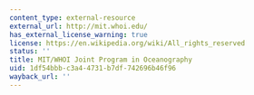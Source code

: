 ```yaml
---
content_type: external-resource
external_url: http://mit.whoi.edu/
has_external_license_warning: true
license: https://en.wikipedia.org/wiki/All_rights_reserved
status: ''
title: MIT/WHOI Joint Program in Oceanography
uid: 1df54bbb-c3a4-4731-b7df-742696b46f96
wayback_url: ''
---
```

